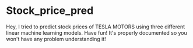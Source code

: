 # Stock_price_pred
Hey, I tried to predict stock prices of TESLA MOTORS using three different linear machine learning models. Have fun! It's properly documented 
so you won't have any problem understanding it!
